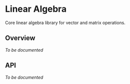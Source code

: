 # Linear Algebra

Core linear algebra library for vector and matrix operations.

## Overview

*To be documented*

## API

*To be documented*

